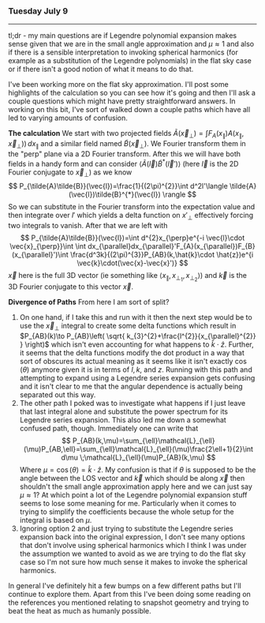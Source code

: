 ### Tuesday July 9
---
tl;dr - my main questions are if Legendre polynomial expansion makes sense given that we are in the small angle approximation and $\mu \approx 1$ and also if there is a sensible interpretation to invoking spherical harmonics (for example as a substitution of the Legendre polynomials) in the flat sky case or if there isn't a good notion of what it means to do that.

I've been working more on the flat sky approximation. I'll post some highlights of the calculation so you can see how it's going and then I'll ask a couple questions which might have pretty straightforward answers. In working on this bit, I've sort of walked down a couple paths which have all led to varying amounts of confusion.

**The calculation**
We start with two projected fields $\tilde{A}(\vec{x}_{\perp})=\int F_{A}(x_{\parallel})A(x_{\parallel},\vec{x}_{\perp})) \, dx_{\parallel}$ and a similar field named $\tilde{B}(\vec{x}_{\perp})$. We Fourier transform them in the "perp" plane via a 2D Fourier transform. After this we will have both fields in a handy form and can consider $\langle \tilde{A}(\vec{l})\tilde{B}^{*}(\vec{l}') \rangle$ (here $\vec{l}$ is the 2D Fourier conjugate to $\vec{x}_{\perp}$) as we know
$$
P_{\tilde{A}\tilde{B}}(\vec{l})=\frac{1}{(2\pi)^{2}}\int d^2l'\langle \tilde{A}(\vec{l})\tilde{B}^{*}(\vec{l}) \rangle  
$$
So we can substitute in the Fourier transform into the expectation value and then integrate over $l'$ which yields a delta function on $x'_{\perp}$ effectively forcing two integrals to vanish. After that we are left with
$$
P_{\tilde{A}\tilde{B}}(\vec{l})=\int d^{2}x_{\perp}e^{-i \vec{l}\cdot \vec{x}_{\perp}}\int \int dx_{\parallel}dx_{\parallel}'F_{A}(x_{\parallel})F_{B}(x_{\parallel}')\int \frac{d^3k}{(2\pi)^{3}}P_{AB}(k,\hat{k}\cdot \hat{z})e^{i \vec{k}\cdot(\vec{x}-\vec{x}')} 
$$
$\vec{x}$ here is the full 3D vector (ie something like $\langle x_{\parallel},x_{\perp_{1}},x_{\perp_{2}} \rangle$) and $\vec{k}$ is the 3D Fourier conjugate to this vector $\vec{x}$.

**Divergence of Paths**
From here I am sort of split?
1) On one hand, if I take this and run with it then the next step would be to use the $\vec{x}_{\perp}$ integral to create some delta functions which result in $P_{AB}(k)\to P_{AB}\left( \sqrt{ k_{3}^{2}+\frac{l^{2}}{x_{\parallel}^{2}} } \right)$ which isn't even accounting for what happens to $\hat{k}\cdot \hat{z}$. Further, it seems that the delta functions modify the dot product in a way that sort of obscures its actual meaning as it seems like it isn't exactly $\cos(\theta)$ anymore given it is in terms of $l,k$, and $z$. Running with this path and attempting to expand using a Legendre series expansion gets confusing and it isn't clear to me that the angular dependence is actually being separated out this way.
2) The other path I poked was to investigate what happens if I just leave that last integral alone and substitute the power spectrum for its Legendre series expansion. This also led me down a somewhat confused path, though. Immediately one can write that 
$$
P_{AB}(k,\mu)=\sum_{\ell}\mathcal{L}_{\ell}(\mu)P_{AB,\ell}=\sum_{\ell}\mathcal{L}_{\ell}(\mu)\frac{2\ell+1}{2}\int d\mu \;\mathcal{L}_{\ell}(\mu)P_{AB}(k,\mu) 
$$
   Where $\mu=\cos(\theta)=\hat{k}\cdot \hat{z}$.  My confusion is that if $\theta$ is supposed to be the angle between the LOS vector and $\vec{k}$ which should be along $\vec{x}$ then shouldn't the small angle approximation apply here and we can just say $\mu \approx 1$? At which point a lot of the Legendre polynomial expansion stuff seems to lose some meaning for me. Particularly when it comes to trying to simplify the coefficients because the whole setup for the integral is based on $\mu$.
3) Ignoring option 2 and just trying to substitute the Legendre series expansion back into the original expression, I don't see many options that don't involve using spherical harmonics which I think I was under the assumption we wanted to avoid as we are trying to do the flat sky case so I'm not sure how much sense it makes to invoke the spherical harmonics.

In general I've definitely hit a few bumps on a few different paths but I'll continue to explore them. Apart from this I've been doing some reading on the references you mentioned relating to snapshot geometry and trying to beat the heat as much as humanly possible.
